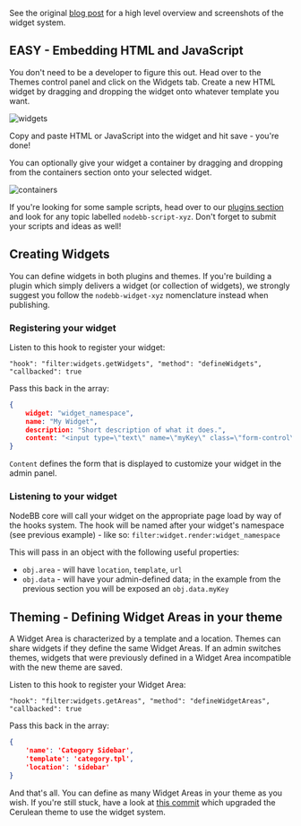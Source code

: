 See the original [blog post](http://blog.nodebb.org/widgets-system/) for a high level overview and screenshots of the widget system.

## EASY - Embedding HTML and JavaScript

You don't need to be a developer to figure this out. Head over to the Themes control panel and click on the Widgets tab. Create a new HTML widget by dragging and dropping the widget onto whatever template you want. 

![widgets](http://i.imgur.com/XoadHSu.png)

Copy and paste HTML or JavaScript into the widget and hit save - you're done!

You can optionally give your widget a container by dragging and dropping from the containers section onto your selected widget.

![containers](http://i.imgur.com/Q3Jd0SQ.png)

If you're looking for some sample scripts, head over to our [plugins section](http://community.nodebb.org/category/7/nodebb-plugins) and look for any topic labelled `nodebb-script-xyz`. Don't forget to submit your scripts and ideas as well!


## Creating Widgets

You can define widgets in both plugins and themes. If you're building a plugin which simply delivers a widget (or collection of widgets), we strongly suggest you follow the `nodebb-widget-xyz` nomenclature instead when publishing.

### Registering your widget

Listen to this hook to register your widget:

    "hook": "filter:widgets.getWidgets", "method": "defineWidgets", "callbacked": true

Pass this back in the array:

```json
{
	widget: "widget_namespace",
	name: "My Widget",
	description: "Short description of what it does.",
	content: "<input type=\"text\" name=\"myKey\" class=\"form-control\" />"
}
```

`Content` defines the form that is displayed to customize your widget in the admin panel.

### Listening to your widget

NodeBB core will call your widget on the appropriate page load by way of the hooks system. The hook will be named after your widget's namespace (see previous example) - like so: `filter:widget.render:widget_namespace`

This will pass in an object with the following useful properties:

* `obj.area` - will have `location`, `template`, `url`
* `obj.data` - will have your admin-defined data; in the example from the previous section you will be exposed an `obj.data.myKey`

## Theming - Defining Widget Areas in your theme

A Widget Area is characterized by a template and a location. Themes can share widgets if they define the same Widget Areas. If an admin switches themes, widgets that were previously defined in a Widget Area incompatible with the new theme are saved.

Listen to this hook to register your Widget Area:

    "hook": "filter:widgets.getAreas", "method": "defineWidgetAreas", "callbacked": true

Pass this back in the array:

```json
{
	'name': 'Category Sidebar',
	'template': 'category.tpl',
	'location': 'sidebar'
}
```

And that's all. You can define as many Widget Areas in your theme as you wish. If you're still stuck, have a look at [this commit](https://github.com/designcreateplay/nodebb-theme-cerulean/commit/50e49a9da5a89484fa8001bbda2e613b69f18e86) which upgraded the Cerulean theme to use the widget system.

